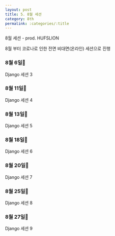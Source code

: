 ```yaml
---
layout: post
title: 5. 8월 세션
category: 8th
permalink: :categories/:title
---
```


8월 세션 - prod. HUFSLION  

8월 부터 코로나로 인한 전면 비대면(온라인) 세션으로 진행  

### 8월 6일
Django 세션 3

### 8월 11일
Django 세션 4

### 8월 13일
Django 세션 5

### 8월 18일
Django 세션 6

### 8월 20일
Django 세션 7

### 8월 25일
Django 세션 8 

### 8월 27일
Django 세션 9